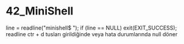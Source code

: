 # 42_MiniShell

line = readline("minishell$ ");
		if (line == NULL)
			exit(EXIT_SUCCESS);
readline ctr + d tusları girildiğinde veya hata durumlarında null döner
